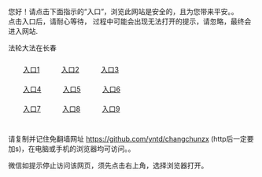 您好！请点击下面指示的“入口”，浏览此网站是安全的，且为您带来平安。。 <br/>
点击入口后，请耐心等待， 过程中可能会出现无法打开的提示，请忽略，最终会进入网站. </br>

法轮大法在长春<br/>
<div style="padding:10px"><a style="margin:20px" target="_blank" href="https://dssmolnzdap6w.cloudfront.net/2Qpsp?immsp" id="ccLink1" rel="nofollow">入口1</a> <a target="_blank" style="margin:20px" href="https://d3lhkkszpic4ll.cloudfront.net/2Qpsp?woizrdib" id="ccLink2" rel="nofollow">入口2</a> <a style="margin:20px" target="_blank" href="https://d2qoc1im4nchww.cloudfront.net/2Qpsp?xoqtpi" id="ccLink3" rel="nofollow">入口3</a></div>

<div style="padding:10px" ><a style="margin:20px" target="_blank" href="https://dssmolnzdap6w.cloudfront.net/2Qpsp?immsp" id="ccLink4" rel="nofollow">入口4</a> <a style="margin:20px" href="https://d3lhkkszpic4ll.cloudfront.net/2Qpsp?woizrdib" target="_blank" id="ccLink5" rel="nofollow">入口5</a> <a style="margin:20px" href="https://d2qoc1im4nchww.cloudfront.net/2Qpsp?xoqtpi" target="_blank" id="ccLink6" rel="nofollow">入口6</a></div>

<div style="padding:10px"><a style="margin:20px" target="_blank" href="https://dssmolnzdap6w.cloudfront.net/2Qpsp?immsp" id="ccLink7" rel="nofollow">入口7</a> <a style="margin:20px" href="https://d3lhkkszpic4ll.cloudfront.net/2Qpsp?woizrdib" target="_blank" id="ccLink8" rel="nofollow">入口8</a> <a style="margin:20px" target="_blank" href="https://d2qoc1im4nchww.cloudfront.net/2Qpsp?xoqtpi" id="ccLink9" rel="nofollow">入口9</a></div>

<br/>



请复制并记住免翻墙网址 https://github.com/yntd/changchunzx (http后一定要加s)，在电脑或手机的浏览器均可访问。。<br/>

微信如提示停止访问该网页，须先点击右上角，选择浏览器打开。
